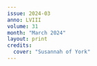 ```yaml
---
issue: 2024-03
anno: LVIII
volume: 31
month: "March 2024"
layout: print
credits:
  cover: "Susannah of York"
---
```

